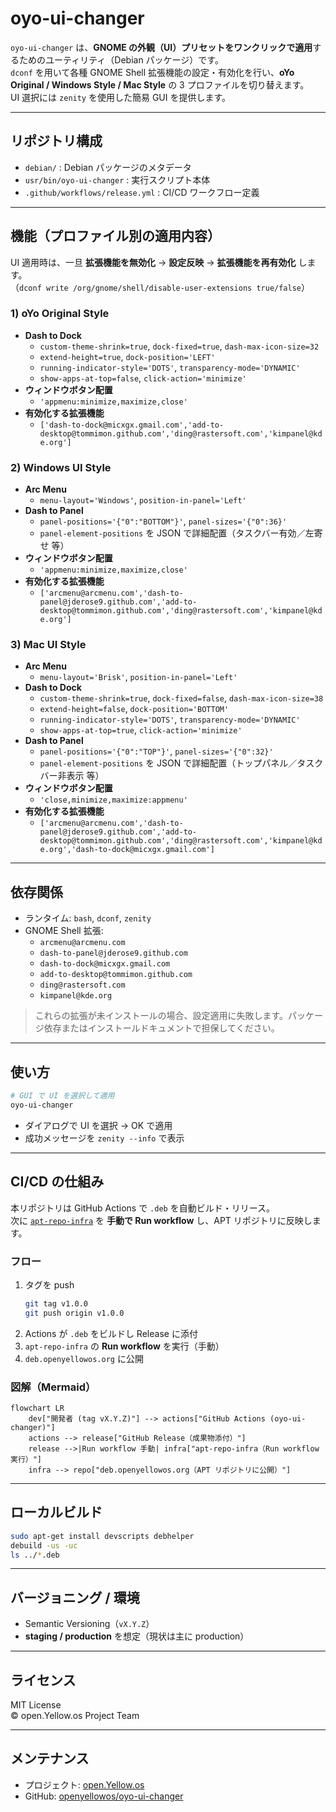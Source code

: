 # oyo-ui-changer

`oyo-ui-changer` は、**GNOME の外観（UI）プリセットをワンクリックで適用**するためのユーティリティ（Debian パッケージ）です。  
`dconf` を用いて各種 GNOME Shell 拡張機能の設定・有効化を行い、**oYo Original / Windows Style / Mac Style** の 3 プロファイルを切り替えます。  
UI 選択には `zenity` を使用した簡易 GUI を提供します。

---

## リポジトリ構成

- `debian/` : Debian パッケージのメタデータ  
- `usr/bin/oyo-ui-changer` : 実行スクリプト本体  
- `.github/workflows/release.yml` : CI/CD ワークフロー定義  

---

## 機能（プロファイル別の適用内容）

UI 適用時は、一旦 **拡張機能を無効化** → **設定反映** → **拡張機能を再有効化** します。  
（`dconf write /org/gnome/shell/disable-user-extensions true/false`）

### 1) oYo Original Style
- **Dash to Dock**
  - `custom-theme-shrink=true`, `dock-fixed=true`, `dash-max-icon-size=32`
  - `extend-height=true`, `dock-position='LEFT'`
  - `running-indicator-style='DOTS'`, `transparency-mode='DYNAMIC'`
  - `show-apps-at-top=false`, `click-action='minimize'`
- **ウィンドウボタン配置**
  - `'appmenu:minimize,maximize,close'`
- **有効化する拡張機能**
  - `['dash-to-dock@micxgx.gmail.com','add-to-desktop@tommimon.github.com','ding@rastersoft.com','kimpanel@kde.org']`

### 2) Windows UI Style
- **Arc Menu**
  - `menu-layout='Windows'`, `position-in-panel='Left'`
- **Dash to Panel**
  - `panel-positions='{"0":"BOTTOM"}'`, `panel-sizes='{"0":36}'`
  - `panel-element-positions` を JSON で詳細配置（タスクバー有効／左寄せ 等）
- **ウィンドウボタン配置**
  - `'appmenu:minimize,maximize,close'`
- **有効化する拡張機能**
  - `['arcmenu@arcmenu.com','dash-to-panel@jderose9.github.com','add-to-desktop@tommimon.github.com','ding@rastersoft.com','kimpanel@kde.org']`

### 3) Mac UI Style
- **Arc Menu**
  - `menu-layout='Brisk'`, `position-in-panel='Left'`
- **Dash to Dock**
  - `custom-theme-shrink=true`, `dock-fixed=false`, `dash-max-icon-size=38`
  - `extend-height=false`, `dock-position='BOTTOM'`
  - `running-indicator-style='DOTS'`, `transparency-mode='DYNAMIC'`
  - `show-apps-at-top=true`, `click-action='minimize'`
- **Dash to Panel**
  - `panel-positions='{"0":"TOP"}'`, `panel-sizes='{"0":32}'`
  - `panel-element-positions` を JSON で詳細配置（トップパネル／タスクバー非表示 等）
- **ウィンドウボタン配置**
  - `'close,minimize,maximize:appmenu'`
- **有効化する拡張機能**
  - `['arcmenu@arcmenu.com','dash-to-panel@jderose9.github.com','add-to-desktop@tommimon.github.com','ding@rastersoft.com','kimpanel@kde.org','dash-to-dock@micxgx.gmail.com']`

---

## 依存関係

- ランタイム: `bash`, `dconf`, `zenity`
- GNOME Shell 拡張:
  - `arcmenu@arcmenu.com`
  - `dash-to-panel@jderose9.github.com`
  - `dash-to-dock@micxgx.gmail.com`
  - `add-to-desktop@tommimon.github.com`
  - `ding@rastersoft.com`
  - `kimpanel@kde.org`

> これらの拡張が未インストールの場合、設定適用に失敗します。パッケージ依存またはインストールドキュメントで担保してください。

---

## 使い方

```bash
# GUI で UI を選択して適用
oyo-ui-changer
```

- ダイアログで UI を選択 → OK で適用  
- 成功メッセージを `zenity --info` で表示  

---

## CI/CD の仕組み

本リポジトリは GitHub Actions で `.deb` を自動ビルド・リリース。  
次に [`apt-repo-infra`](https://github.com/openyellowos/apt-repo-infra) を **手動で Run workflow** し、APT リポジトリに反映します。

### フロー

1. タグを push  
   ```bash
   git tag v1.0.0
   git push origin v1.0.0
   ```
2. Actions が `.deb` をビルドし Release に添付  
3. `apt-repo-infra` の **Run workflow** を実行（手動）  
4. `deb.openyellowos.org` に公開

### 図解（Mermaid）

```mermaid
flowchart LR
    dev["開発者 (tag vX.Y.Z)"] --> actions["GitHub Actions (oyo-ui-changer)"]
    actions --> release["GitHub Release（成果物添付）"]
    release -->|Run workflow 手動| infra["apt-repo-infra（Run workflow 実行）"]
    infra --> repo["deb.openyellowos.org（APT リポジトリに公開）"]
```


---

## ローカルビルド

```bash
sudo apt-get install devscripts debhelper
debuild -us -uc
ls ../*.deb
```

---

## バージョニング / 環境

- Semantic Versioning（`vX.Y.Z`）  
- **staging / production** を想定（現状は主に production）

---

## ライセンス

MIT License  
© open.Yellow.os Project Team

---

## メンテナンス

- プロジェクト: [open.Yellow.os](https://openyellowos.org)  
- GitHub: [openyellowos/oyo-ui-changer](https://github.com/openyellowos/oyo-ui-changer)
